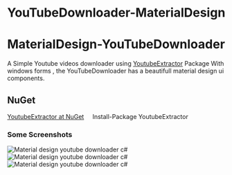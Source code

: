 # YouTubeDownloader-MaterialDesign
# MaterialDesign-YouTubeDownloader
A Simple Youtube videos downloader using <a href="https://www.nuget.org/packages/YoutubeExtractor" >YoutubeExtractor</a> Package With windows forms , the YouTubeDownloader has a beautifull material design ui components.
## NuGet
[YoutubeExtractor at NuGet](http://nuget.org/packages/YoutubeExtractor)
    Install-Package YoutubeExtractor
### Some Screenshots
![Material design youtube downloader c#](https://cloud.githubusercontent.com/assets/24621701/24830808/e69bec84-1c84-11e7-96c4-80dad4ea8381.png)
![Material design youtube downloader c#](https://cloud.githubusercontent.com/assets/24621701/24830810/e6ccb0a8-1c84-11e7-90c9-500899db72f0.png)
![Material design youtube downloader c#](https://cloud.githubusercontent.com/assets/24621701/24874895/0f8a08a2-1e1e-11e7-9965-d5c59c6905e3.png)

